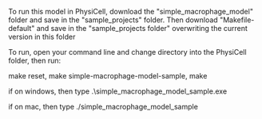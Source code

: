 To run this model in PhysiCell, download the "simple_macrophage_model" folder and save in the "sample_projects" folder. 
Then download "Makefile-default" and save in the "sample_projects folder" overwriting the current version in this folder

To run, open your command line and change directory into the PhysiCell folder, then run: 

make reset,
make simple-macrophage-model-sample,
make

if on windows, then type 
.\simple_macrophage_model_sample.exe

if on mac, then type
./simple_macrophage_model_sample
